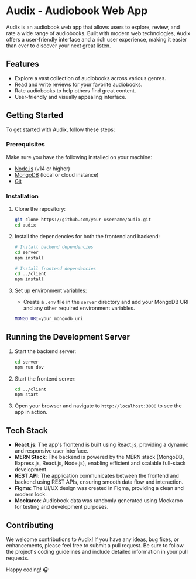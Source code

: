 # Audix - Audiobook Web App

Audix is an audiobook web app that allows users to explore, review, and rate a wide range of audiobooks. Built with modern web technologies, Audix offers a user-friendly interface and a rich user experience, making it easier than ever to discover your next great listen.

## Features

- Explore a vast collection of audiobooks across various genres.
- Read and write reviews for your favorite audiobooks.
- Rate audiobooks to help others find great content.
- User-friendly and visually appealing interface.


## Getting Started

To get started with Audix, follow these steps:

### Prerequisites

Make sure you have the following installed on your machine:

- [Node.js](https://nodejs.org/en/) (v14 or higher)
- [MongoDB](https://www.mongodb.com/) (local or cloud instance)
- [Git](https://git-scm.com/)

### Installation

1. Clone the repository:

   ```bash
   git clone https://github.com/your-username/audix.git
   cd audix
   ```

2. Install the dependencies for both the frontend and backend:

   ```bash
   # Install backend dependencies
   cd server
   npm install

   # Install frontend dependencies
   cd ../client
   npm install
   ```

3. Set up environment variables:

   - Create a `.env` file in the `server` directory and add your MongoDB URI and any other required environment variables.

   ```bash
   MONGO_URI=your_mongodb_uri
   ```

## Running the Development Server

1. Start the backend server:

   ```bash
   cd server
   npm run dev
   ```

2. Start the frontend server:

   ```bash
   cd ../client
   npm start
   ```

3. Open your browser and navigate to `http://localhost:3000` to see the app in action.

## Tech Stack

- **React.js**: The app's frontend is built using React.js, providing a dynamic and responsive user interface.
- **MERN Stack**: The backend is powered by the MERN stack (MongoDB, Express.js, React.js, Node.js), enabling efficient and scalable full-stack development.
- **REST API**: The application communicates between the frontend and backend using REST APIs, ensuring smooth data flow and interaction.
- **Figma**: The UI/UX design was created in Figma, providing a clean and modern look.
- **Mockaroo**: Audiobook data was randomly generated using Mockaroo for testing and development purposes.


## Contributing

We welcome contributions to Audix! If you have any ideas, bug fixes, or enhancements, please feel free to submit a pull request. Be sure to follow the project's coding guidelines and include detailed information in your pull requests.


Happy coding! 🎧
